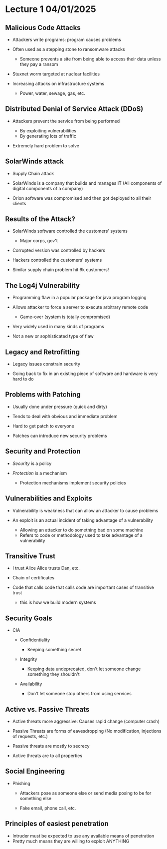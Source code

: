 # Lecture 1 04/01/2025

## Malicious Code Attacks

- Attackers write programs: program causes problems

- Often used as a stepping stone to ransomware attacks
  - Someone prevents a site from being able to access their data unless they pay a ransom

- Stuxnet worm targeted at nuclear facilities

- Increasing attacks on infrastructure systems
  - Power, water, sewage, gas, etc.

## Distributed Denial of Service Attack (DDoS)

- Attackers prevent the service from being performed
  - By exploiting vulnerabilities
  - By generating lots of traffic

- Extremely hard problem to solve

## SolarWinds attack

- Supply Chain attack

- SolarWinds is a company that builds and manages IT (All components of digital components of a company)

- Orion software was compromised and then got deployed to all their clients

## Results of the Attack?

- SolarWinds software controlled the customers' systems
  - Major corps, gov't

- Corrupted version was controlled by hackers

- Hackers controlled the customers' systems

- Similar supply chain problem hit 6k customers!

## The Log4j Vulnerability

- Programming flaw in a popular package for java program logging

- Allows attacker to force a server to execute arbitrary remote code
  - Game-over (system is totally compromised)

- Very widely used in many kinds of programs

- Not a new or sophisticated type of flaw

## Legacy and Retrofitting

- Legacy issues constrain security

- Going back to fix in an existing piece of software and hardware is very hard to do

## Problems with Patching

- Usually done under pressure (quick and dirty)

- Tends to deal with obvious and immediate problem

- Hard to get patch to everyone

- Patches can introduce new security problems

## Security and Protection

- *Security* is a policy

- *Protection* is a mechanism
  - Protection mechanisms implement security policies

## Vulnerabilities and Exploits

- Vulnerability is  weakness that can allow an attacker to cause problems

- An exploit is an actual incident of taking advantage of a vulnerability

  - Allowing an attacker to do something bad on some machine
  - Refers to code or methodology used to take advantage of a vulnerability

## Transitive Trust

- I trust Alice Alice trusts Dan, etc.

- Chain of certificates

- Code that calls code that calls code are important cases of transitive trust

  - this is how we build modern systems

## Security Goals

- CIA

  - Confidentiality
    - Keeping something secret

  - Integrity
    - Keeping data undeprecated, don't let someone change something they shouldn't

  - Availability
    - Don't let someone stop others from using services

## Active vs. Passive Threats

  - Active threats more aggressive: Causes rapid change (computer crash)

  - Passive Threats are forms of eavesdropping (No modification, injections of requests, etc.)

  - Passive threats are mostly to secrecy

  - Active threats are to all properties

## Social Engineering

- Phishing
  - Attackers pose as someone else or send media posing to be for something else

  - Fake email, phone call, etc.

## Principles of easiest penetration

- Intruder must be expected to use any available means of penetration
- Pretty much means they are willing to exploit ANYTHING
